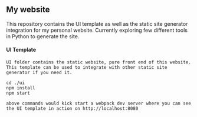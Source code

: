 ## My website
This repository contains the UI template as well as the static site generator integration for my personal website. Currently exploring few different tools in Python to generate the site.

#### UI Template
    UI folder contains the static website, pure front end of this website. This template can be used to integrate with other static site generator if you need it. 

    cd ./ui
    npm install
    npm start

    above commands would kick start a webpack dev server where you can see the UI template in action on http://localhost:8080